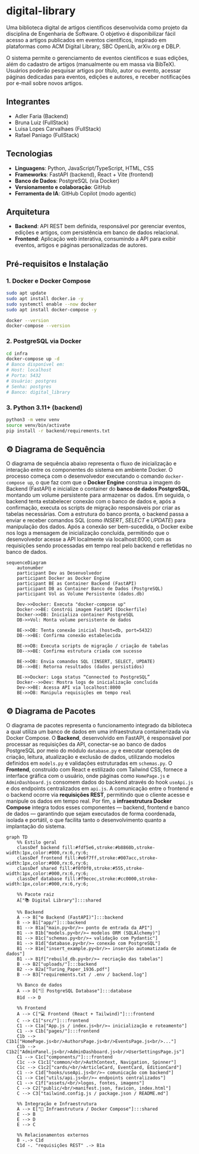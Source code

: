 # digital-library

Uma biblioteca digital de artigos científicos desenvolvida como projeto da disciplina de Engenharia de Software. O objetivo é disponibilizar fácil acesso a artigos publicados em eventos científicos, inspirado em plataformas como ACM Digital Library, SBC OpenLib, arXiv.org e DBLP.

O sistema permite o gerenciamento de eventos científicos e suas edições, além do cadastro de artigos (manualmente ou em massa via BibTeX). Usuários poderão pesquisar artigos por título, autor ou evento, acessar páginas dedicadas para eventos, edições e autores, e receber notificações por e-mail sobre novos artigos.

## Integrantes
- Adler Faria  (Backend)
- Bruna Luiz  (FullStack)
- Luisa Lopes Carvalhaes  (FullStack)
- Rafael Paniago  (FullStack)

## Tecnologias
- **Linguagens**: Python, JavaScript/TypeScript, HTML, CSS
- **Frameworks**: FastAPI (backend), React + Vite (frontend)  
- **Banco de Dados**: PostgreSQL (via Docker)
- **Versionamento e colaboração**: GitHub  
- **Ferramenta de IA**: GitHub Copilot (modo agentic)  

## Arquitetura
- **Backend**: API REST bem definida, responsável por gerenciar eventos, edições e artigos, com persistência em banco de dados relacional.  
- **Frontend**: Aplicação web interativa, consumindo a API para exibir eventos, artigos e páginas personalizadas de autores.  

## Pré-requisitos e Instalação


### 1. Docker e Docker Compose
```bash
sudo apt update
sudo apt install docker.io -y
sudo systemctl enable --now docker
sudo apt install docker-compose -y

docker --version
docker-compose --version
``` 

### 2. PostgreSQL via Docker

```bash
cd infra
docker-compose up -d
# Banco disponível em:
# Host: localhost
# Porta: 5432
# Usuário: postgres
# Senha: postgres
# Banco: digital_library
```

### 3. Python 3.11+ (backend)

```bash
python3 -m venv venv
source venv/bin/activate
pip install -r backend/requirements.txt
```

## ⚙️ Diagrama de Sequência
O diagrama de sequência abaixo representa o fluxo de inicialização e interação entre os componentes do sistema em ambiente Docker. O processo começa com o desenvolvedor executando o comando `docker-compose up`, o que faz com que o **Docker Engine** construa a imagem do Backend (FastAPI) e inicialize o container do **banco de dados PostgreSQL**, montando um volume persistente para armazenar os dados. Em seguida, o backend tenta estabelecer conexão com o banco de dados e, após a confirmação, executa os scripts de migração responsáveis por criar as tabelas necessárias. Com a estrutura do banco pronta, o backend passa a enviar e receber comandos SQL (como _INSERT_, _SELECT_ e _UPDATE_) para manipulação dos dados. Após a conexão ser bem-sucedida, o Docker exibe nos logs a mensagem de inicialização concluída, permitindo que o desenvolvedor acesse a API localmente via localhost:8000, com as requisições sendo processadas em tempo real pelo backend e refletidas no banco de dados.

```mermaid
sequenceDiagram
    autonumber
    participant Dev as Desenvolvedor
    participant Docker as Docker Engine
    participant BE as Container Backend (FastAPI)
    participant DB as Container Banco de Dados (PostgreSQL)
    participant Vol as Volume Persistente (dados.db)

    Dev->>Docker: Executa "docker-compose up"
    Docker->>BE: Constrói imagem FastAPI (Dockerfile)
    Docker->>DB: Inicializa container PostgreSQL
    DB->>Vol: Monta volume persistente de dados

    BE->>DB: Tenta conexão inicial (host=db, port=5432)
    DB-->>BE: Confirma conexão estabelecida

    BE->>DB: Executa scripts de migração / criação de tabelas
    DB-->>BE: Confirma estrutura criada com sucesso

    BE->>DB: Envia comandos SQL (INSERT, SELECT, UPDATE)
    DB-->>BE: Retorna resultados (dados persistidos)

    BE->>Docker: Loga status “Connected to PostgreSQL”
    Docker-->>Dev: Mostra logs de inicialização concluída
    Dev->>BE: Acessa API via localhost:8000
    BE->>DB: Manipula requisições em tempo real
````

## ⚙️ Diagrama de Pacotes

O diagrama de pacotes representa o funcionamento integrado da biblioteca a qual utiliza um banco de dados em uma infraestrutura containerizada via Docker Compose. O **Backend**, desenvolvido em FastAPI, é responsável por processar as requisições da API, conectar-se ao banco de dados PostgreSQL por meio do módulo `database.py` e executar operações de criação, leitura, atualização e exclusão de dados, utilizando modelos definidos em `models.py` e validações estruturadas em `schemas.py`. O **Frontend**, construído com React e estilizado com Tailwind CSS, fornece a interface gráfica com o usuário, onde páginas como `HomePage.js` e `AdminDashboard.js` consomem dados do backend através do hook `useApi.js` e dos endpoints centralizados em `api.js`. A comunicação entre o frontend e o backend ocorre via **requisições REST**, permitindo que o cliente acesse e manipule os dados em tempo real. Por fim, a **infraestrutura Docker Compose** integra todos esses componentes — backend, frontend e banco de dados — garantindo que sejam executados de forma coordenada, isolada e portátil, o que facilita tanto o desenvolvimento quanto a implantação do sistema.

```mermaid
graph TD
    %% Estilo geral
    classDef backend fill:#fdf5e6,stroke:#b8860b,stroke-width:1px,color:#000,rx:6,ry:6;
    classDef frontend fill:#e6f7ff,stroke:#007acc,stroke-width:1px,color:#000,rx:6,ry:6;
    classDef shared fill:#f0f0f0,stroke:#555,stroke-width:1px,color:#000,rx:6,ry:6;
    classDef database fill:#f9ecec,stroke:#cc0000,stroke-width:1px,color:#000,rx:6,ry:6;

    %% Pacote raiz
    A["📚 Digital Library"]:::shared

    %% Backend
    A --> B["⚙️ Backend (FastAPI)"]:::backend
    B --> B1["app/"]:::backend
    B1 --> B1a["main.py<br/>→ ponto de entrada da API"]
    B1 --> B1b["models.py<br/>→ modelos ORM (SQLAlchemy)"]
    B1 --> B1c["schemas.py<br/>→ validação com Pydantic"]
    B1 --> B1d["database.py<br/>→ conexão com PostgreSQL"]
    B1 --> B1e["insert_example.py<br/>→ inserção automatizada de dados"]
    B1 --> B1f["rebuild_db.py<br/>→ recriação das tabelas"]
    B --> B2["uploads/"]:::backend
    B2 --> B2a["Turing_Paper_1936.pdf"]
    B --> B3["requirements.txt / .env / backend.log"]

    %% Banco de dados
    A --> D["🗄️ PostgreSQL Database"]:::database
    B1d --> D

    %% Frontend
    A --> C["💻 Frontend (React + Tailwind)"]:::frontend
    C --> C1["src/"]:::frontend
    C1 --> C1a["App.js / index.js<br/>→ inicialização e roteamento"]
    C1 --> C1b["pages/"]:::frontend
    C1b --> C1b1["HomePage.js<br/>AuthorsPage.js<br/>EventsPage.js<br/>..."]
    C1b --> C1b2["AdminPanel.js<br/>AdminDashboard.js<br/>UserSettingsPage.js"]
    C1 --> C1c["components/"]:::frontend
    C1c --> C1c1["common/<br/>AuthContext, Navigation, Spinner"]
    C1c --> C1c2["cards/<br/>ArticleCard, EventCard, EditionCard"]
    C1 --> C1d["hooks/useApi.js<br/>→ comunicação com backend"]
    C1 --> C1e["utils/api.js<br/>→ endpoints centralizados"]
    C1 --> C1f["assets/<br/>logos, fontes, imagens"]
    C --> C2["public/<br/>manifest.json, favicon, index.html"]
    C --> C3["tailwind.config.js / package.json / README.md"]

    %% Integração e Infraestrutura
    A --> E["🧱 Infraestrutura / Docker Compose"]:::shared
    E --> B
    E --> D
    E --> C

    %% Relacionamentos externos
    B -.-> C1d
    C1d -. "requisições REST" .-> B1a
```

